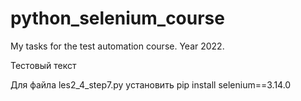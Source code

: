 # python_selenium_course
My tasks for the test automation course. Year 2022.

Тестовый текст

Для файла les2_4_step7.py установить
pip install selenium==3.14.0